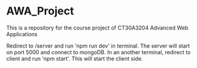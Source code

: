 # AWA_Project
This is a repository for the course project of CT30A3204 Advanced Web Applications

Redirect to /server and run 'npm run dev' in terminal. The server will start on port 5000 and connect to mongoDB.
In an another terminal, redirect to client and run 'npm start'. This will start the client side.
